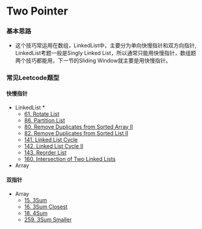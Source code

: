 # Two Pointer

### 基本思路

* 这个技巧常运用在数组，LinkedList中，主要分为单向快慢指针和双方向指针, LinkedList考题一般是Singly Linked List，所以通常只能用快慢指针，数组题两个技巧都能用，下一节的Sliding Window就主要是用快慢指针。

### 常见Leetcode题型

#### 快慢指针

* LinkedList
  *
  * [61. Rotate List](https://leetcode.com/problems/rotate-list)
  * [86. Partition List](https://leetcode.com/problems/partition-list)
  * [80. Remove Duplicates from Sorted Array II](https://leetcode.com/problems/remove-duplicates-from-sorted-array-ii)
  * [82. Remove Duplicates from Sorted List II](https://leetcode.com/problems/remove-duplicates-from-sorted-list-ii)
  * [141. Linked List Cycle](https://leetcode.com/problems/linked-list-cycle)
  * [142. Linked List Cycle II](https://leetcode.com/problems/linked-list-cycle-ii)
  * [143. Reorder List](https://leetcode.com/problems/reorder-list)
  * [160. Intersection of Two Linked Lists](https://leetcode.com/problems/intersection-of-two-linked-lists)
* Array

#### 双指针

* Array
  * [15. 3Sum](https://leetcode.com/problems/3sum)
  * [16. 3Sum Closest](https://leetcode.com/problems/3sum-closest)
  * [18. 4Sum](https://leetcode.com/problems/4sum)
  * [259. 3Sum Smaller](https://leetcode.com/problems/3sum-smaller)

